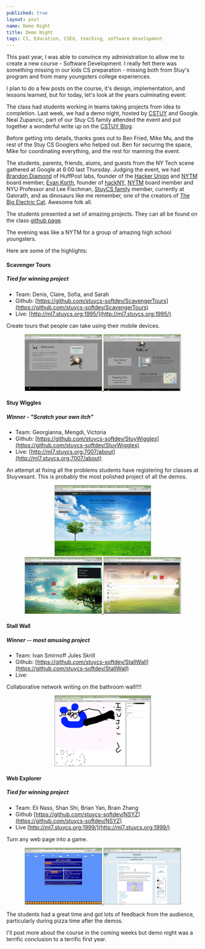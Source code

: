 ```yaml
---
published: true
layout: post
name: Demo Night
title: Demo Night
tags: CS, Education, CSEd, teaching, software development
---
```


This past year, I was able to convince my administration to allow me
to create a new course - Software Development. I really felt there was
something missing in our kids CS preparation - missing both from
Stuy's program and from many youngsters college experiences.

I plan to do a few posts on the course, it's design, implementation,
and lessons learned, but for today, let's look at the years
culminating event:

The class had students working in teams taking projects from idea to
completion. Last week, we had a demo night, hosted by
[CSTUY](http://cstuy.org) and Google. Neal Zupancic, part of our Stuy
CS family attended the event and put together a wonderful write up on
the [CSTUY
Blog](http://cstuy.org/blog/stuy-cs-software-development-demo-night-neal-zupancic).

Before getting into details, thanks goes out to Ben Fried, Mike Mu,
and the rest of the Stuy CS Googlers who helped out. Ben for securing
the space, Mike for coordinating everything, and the rest for manning
the event.

The students, parents, friends, alums, and guests from the NY Tech scene gathered at Google at 6:00 last Thursday. Judging the event, we had 
[Brandon Diamond](https://twitter.com/brandondiamond) of HuffPost labs, founder of the [Hacker Union](http://www.hackerunion.org/) and [NYTM](http://nytm.org) board member, [Evan Korth](https://twitter.com/evankorth), founder of [hackNY](http://hackny.org), [NYTM](http://nytm.org) board member and NYU Professor and Lee Fischman, [StuyCS family](http://family.stuycs.org) member, currently at Galorath, and as dinosaurs like me remember, one of the creators of [The Big Electric Cat](http://en.wikipedia.org/wiki/The_Big_Electric_Cat). Awesome folk all.

The students presented a set of amazing projects. They can all be
found on the class [github page](http://github.com/stuycs-softdev).

The evening was like a NYTM for a group of amazing high school youngsters.

Here are some of the highlights:

#### Scavenger Tours
##### Tied for winning project
* Team: Denis, Claire, Sofia, and Sarah
* Github: [https://github.com/stuycs-softdev/ScavengerTours](https://github.com/stuycs-softdev/ScavengerTours)
* Live: [http://ml7.stuycs.org:1995/](http://ml7.stuycs.org:1995/)


Create tours that people can take using their mobile devices.

<div align="center">
<a href="/img/demo-night-06-27-2013/tours-login.png" rel="lightbox">
<img width="40%" src="/img/demo-night-06-27-2013/tours-login.png" class="" alt="" />
</a>
<a href="/img/demo-night-06-27-2013/tours-mainpage.png" rel="lightbox">
<img width="40%" src="/img/demo-night-06-27-2013/tours-mainpage.png" class="" alt="" />
</a>
</div>


#### Stuy Wiggles
##### Winner - "Scratch your own itch"
* Team: Georgianna, Mengdi, Victoria
* Github: [https://github.com/stuycs-softdev/StuyWiggles](https://github.com/stuycs-softdev/StuyWiggles)
* Live: [http://ml7.stuycs.org:7007/about](http://ml7.stuycs.org:7007/about)

An attempt at fixing all the problems students have registering for classes at Stuyvesant. This is probably the most polished project of all the demos.

<div align="center">
<a href="/img/demo-night-06-27-2013/stuywiggles-login.png" rel="lightbox">
<img width="50%" src="/img/demo-night-06-27-2013/stuywiggles-login.png" class="" alt="" />
</a>
</div>


<div align="center">
<a href="/img/demo-night-06-27-2013/stuywiggles-profile.png" rel="lightbox">
<img width="40%" src="/img/demo-night-06-27-2013/stuywiggles-profile.png" class="" alt="" />
</a>
<a href="/img/demo-night-06-27-2013/stuywiggles-trading.png" rel="lightbox">
<img width="40%" src="/img/demo-night-06-27-2013/stuywiggles-trading.png" class="" alt="" />
</a>
</div>




#### Stall Wall
##### Winner -- most amusing project
* Team: Ivan Smirnoff Jules Skrill
* Github: [https://github.com/stuycs-softdev/StallWall](https://github.com/stuycs-softdev/StallWall)
* Live: 

Collaborative network writing on the bathroom wall!!!!

<div align="center">
<a href="/img/demo-night-06-27-2013/stallwall.png" rel="lightbox">
<img width="50%" src="/img/demo-night-06-27-2013/stallwall.png" class="" alt="" />
</a>
</div>


#### Web Explorer
##### Tied for winning project
* Team: Eli Nass, Shan Shi, Brian Yan, Brain Zhang
* Github [https://github.com/stuycs-softdev/NSYZ](https://github.com/stuycs-softdev/NSYZ)
* Live [http://ml7.stuycs.org:1999/](http://ml7.stuycs.org:1999/)

  
Turn any web page into a game.

<div align="center">
<a href="/img/demo-night-06-27-2013/web-explorer-main.png" rel="lightbox">
<img width="40%" src="/img/demo-night-06-27-2013/web-explorer-main.png" class="" alt="" />
</a>
<a href="/img/demo-night-06-27-2013/web-explorer-inaction.png" rel="lightbox">
<img width="40%" src="/img/demo-night-06-27-2013/web-explorer-inaction.png" class="" alt="" />
</a>
</div>

The students had a great time and got lots of feedback from the
audience, particularly during pizza time after the demos.

I'll post more about the course in the coming weeks but demo night was
a terrific conclusion to a terrific first year.


